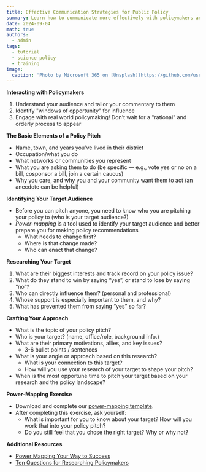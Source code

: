 ```yaml
---
title: Effective Communication Strategies for Public Policy
summary: Learn how to communicate more effectively with policymakers and other parties of interest through power-mapping!
date: 2024-09-04
math: true
authors:
  - admin
tags:
  - tutorial
  - science policy
  - training
image:
  caption: 'Photo by Microsoft 365 on [Unsplash](https://github.com/user-attachments/assets/e460d781-fb6e-4498-a118-0e5d695f6ce2)'
---
```

**Interacting with Policymakers**

1. Understand your audience and tailor your commentary to them
2. Identify "windows of opportunity" for influence
3. Engage with real world policymaking! Don't wait for a "rational" and orderly process to appear

**The Basic Elements of a Policy Pitch**
- Name, town, and years you’ve lived in their district
- Occupation/what you do
- What networks or communities you represent
- What you are asking them to do (be specific — e.g., vote yes or no on a bill, cosponsor a bill, join a certain caucus)
- Why you care, and why you and your community want them to act (an anecdote can be helpful)

**Identifying Your Target Audience**
- Before you can pitch anyone, you need to know who you are pitching your policy to (who is your target audience?)
- *Power-mapping* is a tool used to identify your target audience and better prepare you for making policy recommendations
  - What needs to change first?
  - Where is that change made?
  - Who can enact that change?

**Researching Your Target**
1. What are their biggest interests and track record on your policy issue?
2. What do they stand to win by saying “yes”, or stand to lose by saying “no”?
3. Who can directly influence them? (personal and professional)
4. Whose support is especially important to them, and why?
5. What has prevented them from saying “yes” so far?

**Crafting Your Approach**
- What is the topic of your policy pitch?
- Who is your target? (name, office/role, background info.)
- What are their primary motivations, allies, and key issues?
  - 3-6 bullet points / sentences
- What is your angle or approach based on this research?
  - What is your connection to  this target?
  - How will you use your research of your target to shape your pitch?
- When is the most opportune time to pitch your target based on your research and the policy landscape?

**Power-Mapping Exercise**
- Download and complete our [power-mapping template](https://gator-pase.netlify.app/training/24-09-04/power-mapping-template.docx).
- After completing this exercise, ask yourself:
  - What is important for you to know about your target? How will you work that into your policy pitch?
  - Do you still feel that you chose the right target? Why or why not?
 
**Additional Resources**
- [Power Mapping Your Way to Success](https://www.ucsusa.org/sites/default/files/attach/2018/07/SN_Toolkit_Power_Mapping_Your_Way_to_Success.pdf)
- [Ten Questions for Researching Policymakers](https://www.ucsusa.org/sites/default/files/attach/2018/07/ucs-SNTK-powermap_final.pdf)
